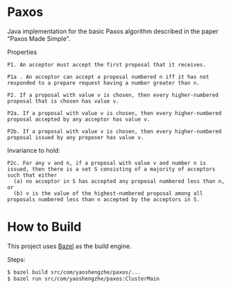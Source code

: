 # Paxos

Java implementation for the basic Paxos algorithm described in the paper "Paxos Made Simple".

Properties

```
P1. An acceptor must accept the first proposal that it receives.
```

```
P1a . An acceptor can accept a proposal numbered n iff it has not responded to a prepare request having a number greater than n.
```

```
P2. If a proposal with value v is chosen, then every higher-numbered proposal that is chosen has value v.
```

```
P2a. If a proposal with value v is chosen, then every higher-numbered proposal accepted by any acceptor has value v.
```

```
P2b. If a proposal with value v is chosen, then every higher-numbered proposal issued by any proposer has value v.
```

Invariance to hold:

```
P2c. For any v and n, if a proposal with value v and number n is issued, then there is a set S consisting of a majority of acceptors such that either
  (a) no acceptor in S has accepted any proposal numbered less than n, or
  (b) v is the value of the highest-numbered proposal among all proposals numbered less than n accepted by the acceptors in S.
```

# How to Build

This project uses [Bazel](https://www.bazel.build) as the build engine.


Steps:

``` bash
$ bazel build src/com/yaoshengzhe/paxos/...
$ bazel run src/com/yaoshengzhe/paxos:ClusterMain
```
